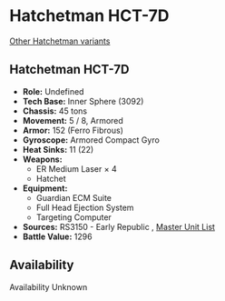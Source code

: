 # Hatchetman HCT-7D 

[Other Hatchetman variants](../hatchetman.md) 

## Hatchetman HCT-7D 

- **Role:** Undefined 
- **Tech Base:** Inner Sphere (3092) 
- **Chassis:** 45 tons 
- **Movement:** 5 / 8, Armored 
- **Armor:** 152 (Ferro Fibrous) 
- **Gyroscope:** Armored Compact Gyro 
- **Heat Sinks:** 11 (22) 
- **Weapons:** 
  - ER Medium Laser × 4 
  - Hatchet 
- **Equipment:** 
  - Guardian ECM Suite 
  - Full Head Ejection System 
  - Targeting Computer 
- **Sources:** RS3150 - Early Republic , [Master Unit List](http://masterunitlist.info/Unit/Details/7988) 
- **Battle Value:** 1296 

## Availability 

Availability Unknown 

